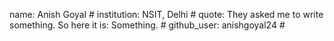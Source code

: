 name: Anish Goyal #
institution: NSIT, Delhi #
quote: They asked me to write something. So here it is: Something. #
github_user: anishgoyal24 #
